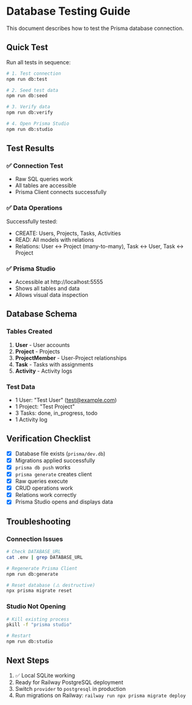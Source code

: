 # Database Testing Guide

This document describes how to test the Prisma database connection.

## Quick Test

Run all tests in sequence:

```bash
# 1. Test connection
npm run db:test

# 2. Seed test data
npm run db:seed

# 3. Verify data
npm run db:verify

# 4. Open Prisma Studio
npm run db:studio
```

## Test Results

### ✅ Connection Test
- Raw SQL queries work
- All tables are accessible
- Prisma Client connects successfully

### ✅ Data Operations
Successfully tested:
- CREATE: Users, Projects, Tasks, Activities
- READ: All models with relations
- Relations: User ↔ Project (many-to-many), Task ↔ User, Task ↔ Project

### ✅ Prisma Studio
- Accessible at http://localhost:5555
- Shows all tables and data
- Allows visual data inspection

## Database Schema

### Tables Created
1. **User** - User accounts
2. **Project** - Projects
3. **ProjectMember** - User-Project relationships
4. **Task** - Tasks with assignments
5. **Activity** - Activity logs

### Test Data
- 1 User: "Test User" (test@example.com)
- 1 Project: "Test Project"
- 3 Tasks: done, in_progress, todo
- 1 Activity log

## Verification Checklist

- [x] Database file exists (`prisma/dev.db`)
- [x] Migrations applied successfully
- [x] `prisma db push` works
- [x] `prisma generate` creates client
- [x] Raw queries execute
- [x] CRUD operations work
- [x] Relations work correctly
- [x] Prisma Studio opens and displays data

## Troubleshooting

### Connection Issues
```bash
# Check DATABASE_URL
cat .env | grep DATABASE_URL

# Regenerate Prisma Client
npm run db:generate

# Reset database (⚠️ destructive)
npx prisma migrate reset
```

### Studio Not Opening
```bash
# Kill existing process
pkill -f "prisma studio"

# Restart
npm run db:studio
```

## Next Steps

1. ✅ Local SQLite working
2. Ready for Railway PostgreSQL deployment
3. Switch `provider` to `postgresql` in production
4. Run migrations on Railway: `railway run npx prisma migrate deploy`
